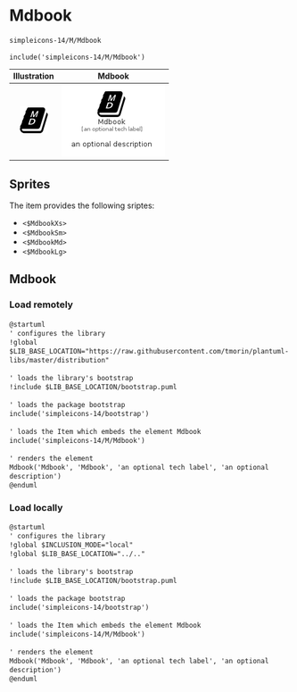 # Mdbook


```text
simpleicons-14/M/Mdbook
```

```text
include('simpleicons-14/M/Mdbook')
```



| Illustration | Mdbook |
| :---: | :---: |
| ![illustration for Illustration](../../simpleicons-14/M/Mdbook.png) | ![illustration for Mdbook](../../simpleicons-14/M/Mdbook.Local.png) |



## Sprites
The item provides the following sriptes:

- `<$MdbookXs>`
- `<$MdbookSm>`
- `<$MdbookMd>`
- `<$MdbookLg>`





## Mdbook

### Load remotely
```plantuml
@startuml
' configures the library
!global $LIB_BASE_LOCATION="https://raw.githubusercontent.com/tmorin/plantuml-libs/master/distribution"

' loads the library's bootstrap
!include $LIB_BASE_LOCATION/bootstrap.puml

' loads the package bootstrap
include('simpleicons-14/bootstrap')

' loads the Item which embeds the element Mdbook
include('simpleicons-14/M/Mdbook')

' renders the element
Mdbook('Mdbook', 'Mdbook', 'an optional tech label', 'an optional description')
@enduml
```

### Load locally
```plantuml
@startuml
' configures the library
!global $INCLUSION_MODE="local"
!global $LIB_BASE_LOCATION="../.."

' loads the library's bootstrap
!include $LIB_BASE_LOCATION/bootstrap.puml

' loads the package bootstrap
include('simpleicons-14/bootstrap')

' loads the Item which embeds the element Mdbook
include('simpleicons-14/M/Mdbook')

' renders the element
Mdbook('Mdbook', 'Mdbook', 'an optional tech label', 'an optional description')
@enduml
```

